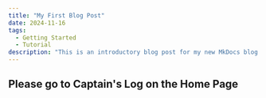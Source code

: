 ```yaml
---
title: "My First Blog Post"
date: 2024-11-16
tags:
  - Getting Started
  - Tutorial
description: "This is an introductory blog post for my new MkDocs blog."
---
```

## Please go to Captain's Log on the Home Page

<div style="height: 500px;"></div>

<!-- @import "[TOC]" {cmd="toc" depthFrom=1 depthTo=6 orderedList=false} -->
